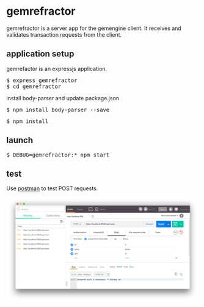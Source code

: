 # gemrefractor

gemrefractor is a server app for the gemengine client. It receives and validates transaction requests from the client.

## application setup

gemrefactor is an expressjs application.

<pre>
$ express gemrefractor
$ cd gemrefractor
</pre>

install body-parser and update package.json
<pre>
$ npm install body-parser --save
</pre>

<pre>
$ npm install
</pre>

## launch  
<pre>
$ DEBUG=gemrefractor:* npm start
</pre>


## test

Use [postman](http://www.getpostman.com/) to test POST requests.

![postman](https://raw.githubusercontent.com/col42dev/gemrefractor/master/documentation/postman.png)



